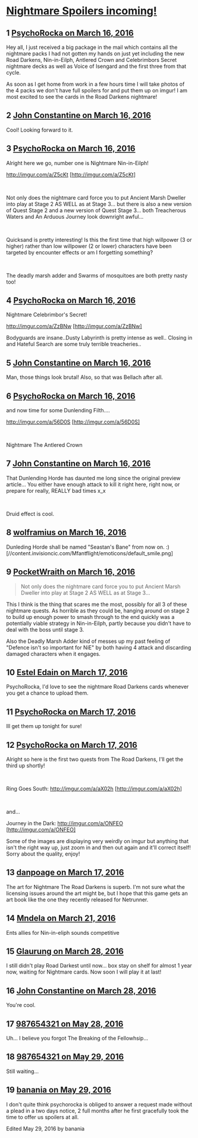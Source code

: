# [Nightmare Spoilers incoming!](https://community.fantasyflightgames.com/topic/205643-nightmare-spoilers-incoming/)

## 1 [PsychoRocka on March 16, 2016](https://community.fantasyflightgames.com/topic/205643-nightmare-spoilers-incoming/?do=findComment&comment=2104041)

Hey all, I just received a big package in the mail which contains all the nightmare packs I had not gotten my hands on just yet including the new Road Darkens, Nin-in-Eilph, Antlered Crown and Celebrimbors Secret nightmare decks as well as Voice of Isengard and the first three from that cycle.

As soon as I get home from work in a few hours time I will take photos of the 4 packs we don't have full spoilers for and put them up on imgur! I am most excited to see the cards in the Road Darkens nightmare!

## 2 [John Constantine on March 16, 2016](https://community.fantasyflightgames.com/topic/205643-nightmare-spoilers-incoming/?do=findComment&comment=2104074)

Cool! Looking forward to it.

## 3 [PsychoRocka on March 16, 2016](https://community.fantasyflightgames.com/topic/205643-nightmare-spoilers-incoming/?do=findComment&comment=2104202)

Alright here we go, number one is Nightmare Nin-in-Eilph!

http://imgur.com/a/Z5cKt [http://imgur.com/a/Z5cKt]

 

Not only does the nightmare card force you to put Ancient Marsh Dweller into play at Stage 2 AS WELL as at Stage 3... but there is also a new version of Quest Stage 2 and a new version of Quest Stage 3... both Treacherous Waters and An Arduous Journey look downright awful...

 

Quicksand is pretty interesting! Is this the first time that high willpower (3 or higher) rather than low willpower (2 or lower) characters have been targeted by encounter effects or am I forgetting something?

 

The deadly marsh adder and Swarms of mosquitoes are both pretty nasty too!

## 4 [PsychoRocka on March 16, 2016](https://community.fantasyflightgames.com/topic/205643-nightmare-spoilers-incoming/?do=findComment&comment=2104223)

Nightmare Celebrimbor's Secret!

http://imgur.com/a/ZzBNw [http://imgur.com/a/ZzBNw]

Bodyguards are insane..Dusty Labyrinth is pretty intense as well..
Closing in and Hateful Search are some truly terrible treacheries..

## 5 [John Constantine on March 16, 2016](https://community.fantasyflightgames.com/topic/205643-nightmare-spoilers-incoming/?do=findComment&comment=2104229)

Man, those things look brutal! Also, so that was Bellach after all.

## 6 [PsychoRocka on March 16, 2016](https://community.fantasyflightgames.com/topic/205643-nightmare-spoilers-incoming/?do=findComment&comment=2104325)

and now time for some Dunlending Filth....

http://imgur.com/a/56D0S [http://imgur.com/a/56D0S]

 

Nightmare The Antlered Crown

## 7 [John Constantine on March 16, 2016](https://community.fantasyflightgames.com/topic/205643-nightmare-spoilers-incoming/?do=findComment&comment=2104350)

That Dunlending Horde has daunted me long since the original preview article... You either have enough attack to kill it right here, right now, or prepare for really, REALLY bad times x_x

 

Druid effect is cool.

## 8 [wolframius on March 16, 2016](https://community.fantasyflightgames.com/topic/205643-nightmare-spoilers-incoming/?do=findComment&comment=2104431)

Dunleding Horde shall be named "Seastan's Bane" from now on. :) [//content.invisioncic.com/Mfantflight/emoticons/default_smile.png]

## 9 [PocketWraith on March 16, 2016](https://community.fantasyflightgames.com/topic/205643-nightmare-spoilers-incoming/?do=findComment&comment=2104984)

> Not only does the nightmare card force you to put Ancient Marsh Dweller into play at Stage 2 AS WELL as at Stage 3...

This I think is the thing that scares me the most, possibly for all 3 of these nightmare quests. As horrible as they could be, hanging around on stage 2 to build up enough power to smash through to the end quickly was a potentially viable strategy in Nin-in-Eilph, partly because you didn't have to deal with the boss until stage 3.

Also the Deadly Marsh Adder kind of messes up my past feeling of "Defence isn't so important for NiE" by both having 4 attack and discarding damaged characters when it engages.

## 10 [Estel Edain on March 17, 2016](https://community.fantasyflightgames.com/topic/205643-nightmare-spoilers-incoming/?do=findComment&comment=2106926)

PsychoRocka, I'd love to see the nightmare Road Darkens cards whenever you get a chance to upload them.

## 11 [PsychoRocka on March 17, 2016](https://community.fantasyflightgames.com/topic/205643-nightmare-spoilers-incoming/?do=findComment&comment=2106947)

Ill get them up tonight for sure!

## 12 [PsychoRocka on March 17, 2016](https://community.fantasyflightgames.com/topic/205643-nightmare-spoilers-incoming/?do=findComment&comment=2107353)

Alright so here is the first two quests from The Road Darkens, I'll get the third up shortly!

 

Ring Goes South:
http://imgur.com/a/aX02h [http://imgur.com/a/aX02h]

 

and...

Journey in the Dark:
http://imgur.com/a/ONFEO [http://imgur.com/a/ONFEO]

Some of the images are displaying very weirdly on imgur but anything that isn't the right way up, just zoom in and then out again and it'll correct itself! Sorry about the quality, enjoy!

## 13 [danpoage on March 17, 2016](https://community.fantasyflightgames.com/topic/205643-nightmare-spoilers-incoming/?do=findComment&comment=2108603)

The art for Nightmare The Road Darkens is superb. I'm not sure what the licensing issues around the art might be, but I hope that this game gets an art book like the one they recently released for Netrunner.

## 14 [Mndela on March 21, 2016](https://community.fantasyflightgames.com/topic/205643-nightmare-spoilers-incoming/?do=findComment&comment=2115081)

Ents allies for Nin-in-eliph sounds competitive

## 15 [Glaurung on March 28, 2016](https://community.fantasyflightgames.com/topic/205643-nightmare-spoilers-incoming/?do=findComment&comment=2128154)

I still didn't play Road Darkest until now… box stay on shelf for almost 1 year now, waiting for Nightmare cards. Now soon I will play it at last!

## 16 [John Constantine on March 28, 2016](https://community.fantasyflightgames.com/topic/205643-nightmare-spoilers-incoming/?do=findComment&comment=2128164)

You're cool.

## 17 [987654321 on May 28, 2016](https://community.fantasyflightgames.com/topic/205643-nightmare-spoilers-incoming/?do=findComment&comment=2239158)

Uh... I believe you forgot The Breaking of the Fellowhsip...

## 18 [987654321 on May 29, 2016](https://community.fantasyflightgames.com/topic/205643-nightmare-spoilers-incoming/?do=findComment&comment=2240172)

Still waiting...

## 19 [banania on May 29, 2016](https://community.fantasyflightgames.com/topic/205643-nightmare-spoilers-incoming/?do=findComment&comment=2240228)

I don't quite think psychorocka is obliged to answer a request made without a plead in a two days notice, 2 full months after he first gracefully took the time to offer us spoilers at all.

Edited May 29, 2016 by banania

